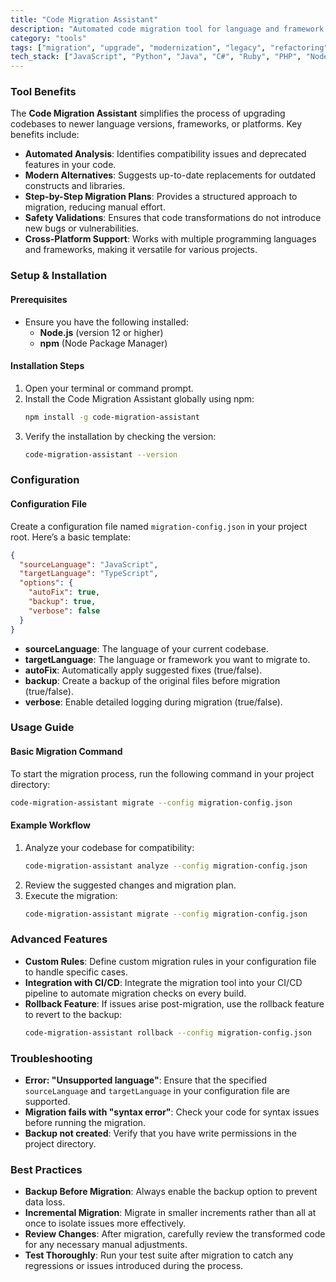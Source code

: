 ```yaml
---
title: "Code Migration Assistant"
description: "Automated code migration tool for language and framework upgrades, providing intelligent analysis and transformation capabilities."
category: "tools"
tags: ["migration", "upgrade", "modernization", "legacy", "refactoring", "compatibility", "automation", "code analysis"]
tech_stack: ["JavaScript", "Python", "Java", "C#", "Ruby", "PHP", "Node.js"]
---
```


### Tool Benefits
The **Code Migration Assistant** simplifies the process of upgrading codebases to newer language versions, frameworks, or platforms. Key benefits include:
- **Automated Analysis**: Identifies compatibility issues and deprecated features in your code.
- **Modern Alternatives**: Suggests up-to-date replacements for outdated constructs and libraries.
- **Step-by-Step Migration Plans**: Provides a structured approach to migration, reducing manual effort.
- **Safety Validations**: Ensures that code transformations do not introduce new bugs or vulnerabilities.
- **Cross-Platform Support**: Works with multiple programming languages and frameworks, making it versatile for various projects.

### Setup & Installation
#### Prerequisites
- Ensure you have the following installed:
  - **Node.js** (version 12 or higher)
  - **npm** (Node Package Manager)

#### Installation Steps
1. Open your terminal or command prompt.
2. Install the Code Migration Assistant globally using npm:
   ```bash
   npm install -g code-migration-assistant
   ```
3. Verify the installation by checking the version:
   ```bash
   code-migration-assistant --version
   ```

### Configuration
#### Configuration File
Create a configuration file named `migration-config.json` in your project root. Here’s a basic template:
```json
{
  "sourceLanguage": "JavaScript",
  "targetLanguage": "TypeScript",
  "options": {
    "autoFix": true,
    "backup": true,
    "verbose": false
  }
}
```
- **sourceLanguage**: The language of your current codebase.
- **targetLanguage**: The language or framework you want to migrate to.
- **autoFix**: Automatically apply suggested fixes (true/false).
- **backup**: Create a backup of the original files before migration (true/false).
- **verbose**: Enable detailed logging during migration (true/false).

### Usage Guide
#### Basic Migration Command
To start the migration process, run the following command in your project directory:
```bash
code-migration-assistant migrate --config migration-config.json
```
#### Example Workflow
1. Analyze your codebase for compatibility:
   ```bash
   code-migration-assistant analyze --config migration-config.json
   ```
2. Review the suggested changes and migration plan.
3. Execute the migration:
   ```bash
   code-migration-assistant migrate --config migration-config.json
   ```

### Advanced Features
- **Custom Rules**: Define custom migration rules in your configuration file to handle specific cases.
- **Integration with CI/CD**: Integrate the migration tool into your CI/CD pipeline to automate migration checks on every build.
- **Rollback Feature**: If issues arise post-migration, use the rollback feature to revert to the backup:
  ```bash
  code-migration-assistant rollback --config migration-config.json
  ```

### Troubleshooting
- **Error: "Unsupported language"**: Ensure that the specified `sourceLanguage` and `targetLanguage` in your configuration file are supported.
- **Migration fails with "syntax error"**: Check your code for syntax issues before running the migration.
- **Backup not created**: Verify that you have write permissions in the project directory.

### Best Practices
- **Backup Before Migration**: Always enable the backup option to prevent data loss.
- **Incremental Migration**: Migrate in smaller increments rather than all at once to isolate issues more effectively.
- **Review Changes**: After migration, carefully review the transformed code for any necessary manual adjustments.
- **Test Thoroughly**: Run your test suite after migration to catch any regressions or issues introduced during the process.